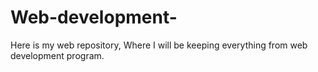 # Web-development-
Here is my web repository, Where I will be keeping everything from web development program. 
